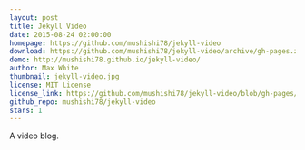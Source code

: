 ```yaml
---
layout: post
title: Jekyll Video
date: 2015-08-24 02:00:00
homepage: https://github.com/mushishi78/jekyll-video
download: https://github.com/mushishi78/jekyll-video/archive/gh-pages.zip
demo: http://mushishi78.github.io/jekyll-video/
author: Max White
thumbnail: jekyll-video.jpg
license: MIT License
license_link: https://github.com/mushishi78/jekyll-video/blob/gh-pages/LICENSE.txt
github_repo: mushishi78/jekyll-video
stars: 1
---
```


A video blog.
